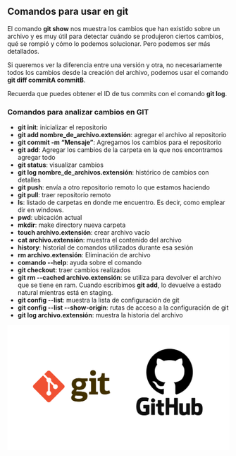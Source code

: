 ## Comandos para usar en git

El comando **git show** nos muestra los cambios que han existido sobre un archivo y es muy útil para detectar cuándo se produjeron ciertos cambios, qué se rompió y cómo lo podemos solucionar. Pero podemos ser más detallados.

Si queremos ver la diferencia entre una versión y otra, no necesariamente todos los cambios desde la creación del archivo, podemos usar el comando **git diff commitA commitB**.

Recuerda que puedes obtener el ID de tus commits con el comando **git log**.

### Comandos para analizar cambios en GIT

- **git init**: inicializar el repositorio
- **git add nombre_de_archivo.extensión**: agregar el archivo al repositorio
- **git commit -m “Mensaje”**: Agregamos los cambios para el repositorio
- **git add**: Agregar los cambios de la carpeta en la que nos encontramos agregar todo
- **git status**: visualizar cambios
- **git log nombre_de_archivos.extensión**: histórico de cambios con detalles
- **git push**: envía a otro repositorio remoto lo que estamos haciendo
- **git pull**: traer repositorio remoto
- **ls**: listado de carpetas en donde me encuentro. Es decir, como emplear dir en windows.
- **pwd**: ubicación actual
- **mkdir**: make directory nueva carpeta
- **touch archivo.extensión**: crear archivo vacío
- **cat archivo.extensión**: muestra el contenido del archivo
- **history**: historial de comandos utilizados durante esa sesión
- **rm archivo.extensión**: Eliminación de archivo
- **comando --help**: ayuda sobre el comando
- **git checkout**: traer cambios realizados
- **git rm --cached archivo.extensión**: se utiliza para devolver el archivo que se tiene en ram. Cuando escribimos **git add**, lo devuelve a estado natural mientras está en staging.
- **git config --list**: muestra la lista de configuración de git
- **git config --list --show-origin**: rutas de acceso a la configuración de git
- **git log archivo.extensión**: muestra la historia del archivo

![Git!](/assets/images/Git.png)